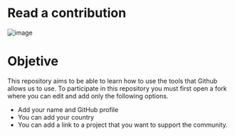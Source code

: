# Read a contribution
![image](https://github.com/santimars/Tell_me_about_yourself/assets/98999805/22602316-af31-49a4-ad22-ed49ffe74b9a)

# Objetive

This repository aims to be able to learn how to use the tools that Github allows us to use.
To participate in this repository you must first open a fork where you can edit and add only the following options.
- Add your name and GitHub profile
- You can add your country
- You can add a link to a project that you want to support the community.
